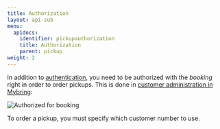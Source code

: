 ```yaml
---
title: Authorization
layout: api-sub
menu:
  apidocs:
    identifier: pickupauthorization
    title: Authorization
    parent: pickup
weight: 2
---
```


In addition to [authentication](/api/#authentication), you need to be authorized with the _booking_ right in order to order pickups. This is done in [customer administration in Mybring](https://www.mybring.com/useradmin-external/users):

![Authorized for booking](./../booking_authorization.png)

To order a pickup, you must specify which customer number to use.
